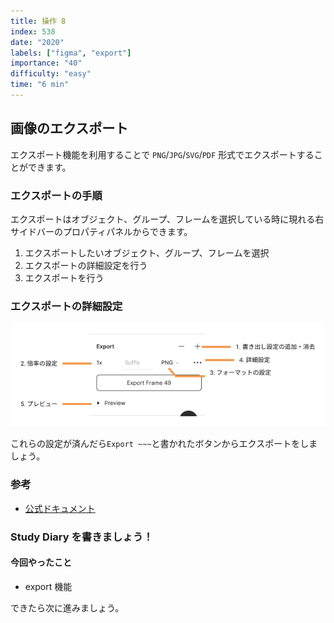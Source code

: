 ```yaml
---
title: 操作 8
index: 538
date: "2020"
labels: ["figma", "export"]
importance: "40"
difficulty: "easy"
time: "6 min"
---
```


## 画像のエクスポート

エクスポート機能を利用することで `PNG`/`JPG`/`SVG`/`PDF` 形式でエクスポートすることができます。

### エクスポートの手順

エクスポートはオブジェクト、グループ、フレームを選択している時に現れる右サイドバーのプロパティパネルからできます。

1. エクスポートしたいオブジェクト、グループ、フレームを選択
2. エクスポートの詳細設定を行う
3. エクスポートを行う

### エクスポートの詳細設定

![export](./img/export.png)

これらの設定が済んだら`Export ~~~`と書かれたボタンからエクスポートをしましょう。

### 参考

- [公式ドキュメント](https://help.figma.com/hc/en-us/articles/360055203533-Use-the-Inspect-panel#Export_assets)

### Study Diary を書きましょう！

#### 今回やったこと

- export 機能

できたら次に進みましょう。
